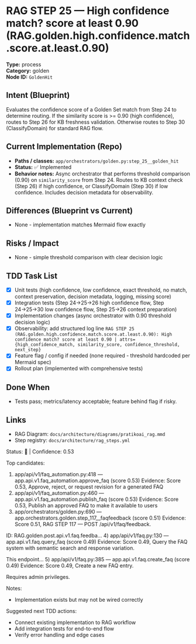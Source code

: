 # RAG STEP 25 — High confidence match? score at least 0.90 (RAG.golden.high.confidence.match.score.at.least.0.90)

**Type:** process  
**Category:** golden  
**Node ID:** `GoldenHit`

## Intent (Blueprint)
Evaluates the confidence score of a Golden Set match from Step 24 to determine routing. If the similarity score is >= 0.90 (high confidence), routes to Step 26 for KB freshness validation. Otherwise routes to Step 30 (ClassifyDomain) for standard RAG flow.

## Current Implementation (Repo)
- **Paths / classes:** `app/orchestrators/golden.py:step_25__golden_hit`
- **Status:** ✅ Implemented
- **Behavior notes:** Async orchestrator that performs threshold comparison (0.90) on `similarity_score` from Step 24. Routes to KB context check (Step 26) if high confidence, or ClassifyDomain (Step 30) if low confidence. Includes decision metadata for observability.

## Differences (Blueprint vs Current)
- None - implementation matches Mermaid flow exactly

## Risks / Impact
- None - simple threshold comparison with clear decision logic

## TDD Task List
- [x] Unit tests (high confidence, low confidence, exact threshold, no match, context preservation, decision metadata, logging, missing score)
- [x] Integration tests (Step 24→25→26 high confidence flow, Step 24→25→30 low confidence flow, Step 25→26 context preparation)
- [x] Implementation changes (async orchestrator with 0.90 threshold decision logic)
- [x] Observability: add structured log line
  `RAG STEP 25 (RAG.golden.high.confidence.match.score.at.least.0.90): High confidence match? score at least 0.90 | attrs={high_confidence_match, similarity_score, confidence_threshold, next_step}`
- [x] Feature flag / config if needed (none required - threshold hardcoded per Mermaid spec)
- [x] Rollout plan (implemented with comprehensive tests)

## Done When
- Tests pass; metrics/latency acceptable; feature behind flag if risky.

## Links
- RAG Diagram: `docs/architecture/diagrams/pratikoai_rag.mmd`
- Step registry: `docs/architecture/rag_steps.yml`


<!-- AUTO-AUDIT:BEGIN -->
Status: 🔌  |  Confidence: 0.53

Top candidates:
1) app/api/v1/faq_automation.py:418 — app.api.v1.faq_automation.approve_faq (score 0.53)
   Evidence: Score 0.53, Approve, reject, or request revision for a generated FAQ
2) app/api/v1/faq_automation.py:460 — app.api.v1.faq_automation.publish_faq (score 0.53)
   Evidence: Score 0.53, Publish an approved FAQ to make it available to users
3) app/orchestrators/golden.py:690 — app.orchestrators.golden.step_117__faqfeedback (score 0.51)
   Evidence: Score 0.51, RAG STEP 117 — POST /api/v1/faq/feedback.

ID: RAG.golden.post.api.v1.faq.feedba...
4) app/api/v1/faq.py:130 — app.api.v1.faq.query_faq (score 0.49)
   Evidence: Score 0.49, Query the FAQ system with semantic search and response variation.

This endpoint...
5) app/api/v1/faq.py:385 — app.api.v1.faq.create_faq (score 0.49)
   Evidence: Score 0.49, Create a new FAQ entry.

Requires admin privileges.

Notes:
- Implementation exists but may not be wired correctly

Suggested next TDD actions:
- Connect existing implementation to RAG workflow
- Add integration tests for end-to-end flow
- Verify error handling and edge cases
<!-- AUTO-AUDIT:END -->